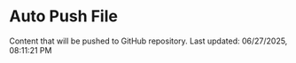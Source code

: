 # Auto Push File

Content that will be pushed to GitHub repository.
Last updated: 06/27/2025, 08:11:21 PM